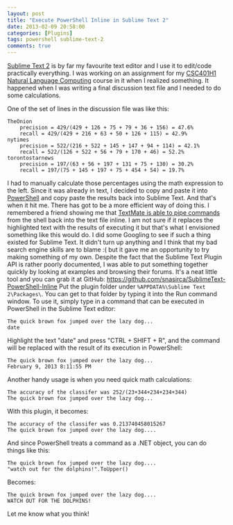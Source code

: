 ```yaml
---
layout: post
title: "Execute PowerShell Inline in Sublime Text 2"
date: 2013-02-09 20:58:00 
categories: [Plugins]
tags: powershell sublime-text-2
comments: true
---
```


[Sublime Text 2] is by far my favourite text editor and I use it to edit/code practically everything. I was working on 
an assignment for my [CSC401H1 Natural Language Computing] course in it when I realized something. It happened when I 
was writing a final discussion text file and I needed to do some calculations.

<!--more-->

One of the set of lines in the discussion file was like this:

    TheOnion
        precision = 429/(429 + 126 + 75 + 79 + 36 + 156) = 47.6%
        recall = 429/(429 + 216 + 63 + 50 + 126 + 115) = 42.9%
    nytimes
        precision = 522/(216 + 522 + 145 + 147 + 94 + 114) = 42.1%
        recall = 522/(126 + 522 + 56 + 79 + 170 + 46) = 52.2%
    torontostarnews
        precision = 197/(63 + 56 + 197 + 131 + 75 + 130) = 30.2%
        recall = 197/(75 + 145 + 197 + 75 + 454 + 54) = 19.7%

I had to manually calculate those percentages using the math expression to the left. Since it was already in text, I 
decided to copy and paste it into [PowerShell] and copy paste the results back into Sublime Text. And that's when it hit
me. There has got to be a more efficient way of doing this. I remembered a friend showing me that [TextMate is able to 
pipe commands] from the shell back into the text file inline. I am not sure if it replaces the highlighted text with the
results of executing it but that's what I envisioned something like this would do. I did some Googling to see if such a
thing existed for Sublime Text. It didn't turn up anything and I think that my bad search engine skills are to blame :( 
but it gave me an opportunity to try making something of my own. Despite the fact that the Sublime Text Plugin API is 
rather poorly documented, I was able to put something together quickly by looking at examples and browsing their forums.
It's a neat little tool and you can grab it at GitHub: <https://github.com/snasirca/SublimeText-PowerShell-Inline> Put 
the plugin folder under `%APPDATA%\Sublime Text 2\Packages\`. You can get to that folder by typing it into the Run 
command window. To use it, simply type in a command that can be executed in PowerShell in the Sublime Text editor:

    The quick brown fox jumped over the lazy dog...
    date

Highlight the text "date" and press "CTRL + SHIFT + R", and the command will be replaced with the result of its 
execution in PowerShell:

    The quick brown fox jumped over the lazy dog...
    February 9, 2013 8:11:55 PM

Another handy usage is when you need quick math calculations:

    The accuracy of the classifer was 252/(23+344+234+234+344)
    The quick brown fox jumped over the lazy dog...

With this plugin, it becomes:

    The accuracy of the classifer was 0.213740458015267
    The quick brown fox jumped over the lazy dog....

And since PowerShell treats a command as a .NET object, you can do things like this:

    The quick brown fox jumped over the lazy dog....
    "watch out for the dolphins!".ToUpper()

Becomes:

    The quick brown fox jumped over the lazy dog....
    WATCH OUT FOR THE DOLPHINS!

Let me know what you think!

[Sublime Text 2]: http://www.sublimetext.com/
[CSC401H1 Natural Language Computing]: http://www.artsandscience.utoronto.ca/ofr/calendar/crs_csc.htm#CSC401H1
[PowerShell]: http://en.wikipedia.org/wiki/Windows_PowerShell
[TextMate is able to pipe commands]: http://manual.macromates.com/en/shell_commands
